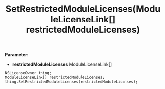 ﻿---
uid: crmscript_ref_NSLicenseOwner_SetRestrictedModuleLicenses
title: SetRestrictedModuleLicenses(ModuleLicenseLink[] restrictedModuleLicenses)
intellisense: NSLicenseOwner.SetRestrictedModuleLicenses
keywords: NSLicenseOwner, GetRestrictedModuleLicenses
so.topic: reference
---



**Parameter:** 
 - **restrictedModuleLicenses** ModuleLicenseLink[]

```crmscript
NSLicenseOwner thing;
ModuleLicenseLink[] restrictedModuleLicenses;
thing.SetRestrictedModuleLicenses(restrictedModuleLicenses);
```

